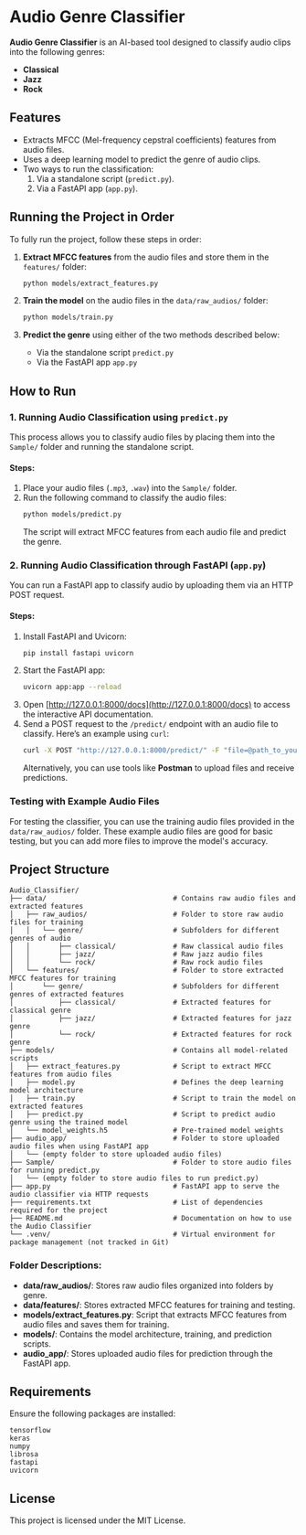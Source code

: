 # Audio Genre Classifier

**Audio Genre Classifier** is an AI-based tool designed to classify audio clips into the following genres:
- **Classical**
- **Jazz**
- **Rock**

## Features
- Extracts MFCC (Mel-frequency cepstral coefficients) features from audio files.
- Uses a deep learning model to predict the genre of audio clips.
- Two ways to run the classification:
  1. Via a standalone script (`predict.py`).
  2. Via a FastAPI app (`app.py`).

## Running the Project in Order

To fully run the project, follow these steps in order:

1. **Extract MFCC features** from the audio files and store them in the `features/` folder:
   ```bash
   python models/extract_features.py
   ```

2. **Train the model** on the audio files in the `data/raw_audios/` folder:
   ```bash
   python models/train.py
   ```

3. **Predict the genre** using either of the two methods described below:
   - Via the standalone script `predict.py`
   - Via the FastAPI app `app.py`

## How to Run

### 1. Running Audio Classification using `predict.py`

This process allows you to classify audio files by placing them into the `Sample/` folder and running the standalone script.

#### Steps:
1. Place your audio files (`.mp3`, `.wav`) into the `Sample/` folder.
2. Run the following command to classify the audio files:
   ```bash
   python models/predict.py
   ```
   The script will extract MFCC features from each audio file and predict the genre.

### 2. Running Audio Classification through FastAPI (`app.py`)

You can run a FastAPI app to classify audio by uploading them via an HTTP POST request.

#### Steps:
1. Install FastAPI and Uvicorn:
   ```bash
   pip install fastapi uvicorn
   ```
2. Start the FastAPI app:
   ```bash
   uvicorn app:app --reload
   ```
3. Open [http://127.0.0.1:8000/docs](http://127.0.0.1:8000/docs) to access the interactive API documentation.
4. Send a POST request to the `/predict/` endpoint with an audio file to classify. Here’s an example using `curl`:
   ```bash
   curl -X POST "http://127.0.0.1:8000/predict/" -F "file=@path_to_your_audio_file"
   ```
   Alternatively, you can use tools like **Postman** to upload files and receive predictions.

### Testing with Example Audio Files

For testing the classifier, you can use the training audio files provided in the `data/raw_audios/` folder. These example audio files are good for basic testing, but you can add more files to improve the model's accuracy.

## Project Structure

```
Audio_Classifier/
├── data/                               # Contains raw audio files and extracted features
│   ├── raw_audios/                     # Folder to store raw audio files for training
│   │   └── genre/                      # Subfolders for different genres of audio
│   │       ├── classical/              # Raw classical audio files
│   │       ├── jazz/                   # Raw jazz audio files
│   │       └── rock/                   # Raw rock audio files
│   └── features/                       # Folder to store extracted MFCC features for training
│       └── genre/                      # Subfolders for different genres of extracted features
│           ├── classical/              # Extracted features for classical genre
│           ├── jazz/                   # Extracted features for jazz genre
│           └── rock/                   # Extracted features for rock genre
├── models/                             # Contains all model-related scripts
│   ├── extract_features.py             # Script to extract MFCC features from audio files
│   ├── model.py                        # Defines the deep learning model architecture
│   ├── train.py                        # Script to train the model on extracted features
│   ├── predict.py                      # Script to predict audio genre using the trained model
│   └── model_weights.h5                # Pre-trained model weights
├── audio_app/                          # Folder to store uploaded audio files when using FastAPI app
│   └── (empty folder to store uploaded audio files)
├── Sample/                             # Folder to store audio files for running predict.py
│   └── (empty folder to store audio files to run predict.py)
├── app.py                              # FastAPI app to serve the audio classifier via HTTP requests
├── requirements.txt                    # List of dependencies required for the project
├── README.md                           # Documentation on how to use the Audio Classifier
└── .venv/                              # Virtual environment for package management (not tracked in Git)

```

### Folder Descriptions:
- **data/raw_audios/**: Stores raw audio files organized into folders by genre.
- **data/features/**: Stores extracted MFCC features for training and testing.
- **models/extract_features.py**: Script that extracts MFCC features from audio files and saves them for training.
- **models/**: Contains the model architecture, training, and prediction scripts.
- **audio_app/**: Stores uploaded audio files for prediction through the FastAPI app.

## Requirements

Ensure the following packages are installed:

```
tensorflow
keras
numpy
librosa
fastapi
uvicorn
```

## License
This project is licensed under the MIT License.